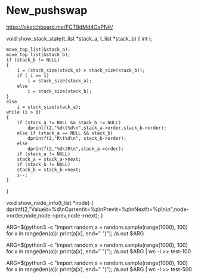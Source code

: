 # New_pushswap

https://sketchboard.me/FCT9dMd4OaPN#/

void show_stack_state(t_list *stack_a, t_list *stack_b)
{
    int i;

    move_top_list(&stack_a);
    move_top_list(&stack_b);
    if (stack_b != NULL)
    {
        i = (stack_size(stack_a) > stack_size(stack_b));
        if ( i == 1)
            i = stack_size(stack_a);
        else
            i = stack_size(stack_b);
    }
    else
        i = stack_size(stack_a);
    while (i > 0)
    {
        if (stack_a != NULL && stack_b != NULL)
            dprintf(2,"%d\t%d\n",stack_a->order,stack_b->order);
        else if (stack_a == NULL && stack_b)
            dprintf(2,"R\t%d\n", stack_b->order);
        else
            dprintf(2,"%d\tR\n",stack_a->order);
        if (stack_a != NULL)
        stack_a = stack_a->next;
        if (stack_b != NULL)
        stack_b = stack_b->next;
        i--;
    }
}


void show_node_info(t_list *node)
{
    dprintf(2,"Value\t=%d\nCurrent\t=%p\nPrev\t=%p\nNext\t=%p\n\n",node->order,node,node->prev,node->next);
}


ARG=$(python3 -c "import random;a = random.sample(range(1000), 100)
for x in range(len(a)): print(a[x], end=\" \")");./a.out $ARG

ARG=$(python3 -c "import random;a = random.sample(range(1000), 100)
for x in range(len(a)): print(a[x], end=\" \")");./a.out $ARG | wc -l >> test-100

ARG=$(python3 -c "import random;a = random.sample(range(1000), 100)
for x in range(len(a)): print(a[x], end=\" \")");./a.out $ARG | wc -l >> test-500
